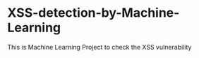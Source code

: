 # XSS-detection-by-Machine-Learning
This is Machine Learning Project to check the XSS vulnerability 
